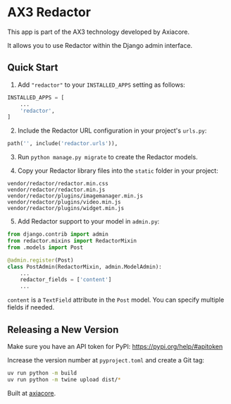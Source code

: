 # AX3 Redactor

This app is part of the AX3 technology developed by Axiacore.

It allows you to use Redactor within the Django admin interface.

## Quick Start

1. Add `"redactor"` to your `INSTALLED_APPS` setting as follows:

```python
INSTALLED_APPS = [
    ...
    'redactor',
]
```

2. Include the Redactor URL configuration in your project's `urls.py`:

```python
path('', include('redactor.urls')),
```

3. Run `python manage.py migrate` to create the Redactor models.

4. Copy your Redactor library files into the `static` folder in your project:

```
vendor/redactor/redactor.min.css
vendor/redactor/redactor.min.js
vendor/redactor/plugins/imagemanager.min.js
vendor/redactor/plugins/video.min.js
vendor/redactor/plugins/widget.min.js
```

5. Add Redactor support to your model in `admin.py`:

```python
from django.contrib import admin
from redactor.mixins import RedactorMixin
from .models import Post

@admin.register(Post)
class PostAdmin(RedactorMixin, admin.ModelAdmin):
    ...
    redactor_fields = ['content']
    ...
```

`content` is a `TextField` attribute in the `Post` model.
You can specify multiple fields if needed.

## Releasing a New Version

Make sure you have an API token for PyPI: https://pypi.org/help/#apitoken

Increase the version number at `pyproject.toml` and create a Git tag:

```bash
uv run python -m build
uv run python -m twine upload dist/*
```

Built at [axiacore](https://axiacore.com).
